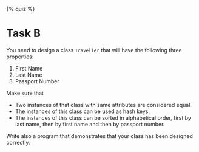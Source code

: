 {% quiz %}

# Task B

You need to design a class `Traveller` that will have the following three properties:

1. First Name
2. Last Name
3. Passport Number

Make sure that

* Two instances of that class with same attributes are considered equal.
* The instances of this class can be used as hash keys.
* The instances of this class can be sorted in alphabetical order, first by last name, then by
first name and then by passport number.

Write also a program that demonstrates that your class has been designed correctly.

